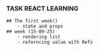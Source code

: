 ### TASK REACT LEARNING
    ## The first week()
        - state and props
    ## week (15-09-25)
        - rendering list
        - referncing value with Refs
        
